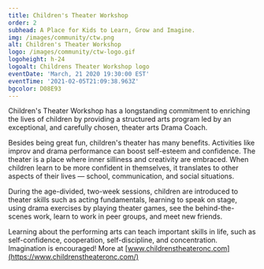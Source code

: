 ```yaml
---
title: Children's Theater Workshop
order: 2
subhead: A Place for Kids to Learn, Grow and Imagine.
img: /images/community/ctw.png
alt: Children's Theater Workshop
logo: /images/community/ctw-logo.gif
logoheight: h-24
logoalt: Childrens Theater Workshop logo
eventDate: 'March, 21 2020 19:30:00 EST'
eventTime: '2021-02-05T21:09:38.963Z'
bgcolor: D08E93
---
```

Children's Theater Workshop has a longstanding commitment to enriching the lives of children by providing a structured arts program led by an exceptional, and carefully chosen, theater arts Drama Coach.

Besides being great fun, children's theater has many benefits. Activities like improv and drama performance can boost self-esteem and confidence. The theater is a place where inner silliness and creativity are embraced. When children learn to be more confident in themselves, it translates to other aspects of their lives &mdash; school, communication, and social situations.

During the age-divided, two-week sessions, children are introduced to theater skills such as acting fundamentals, learning to speak on stage, using drama exercises by playing theater games, see the behind-the-scenes work, learn to work in peer groups, and meet new friends.

Learning about the performing arts can teach important skills in life, such as self-confidence, cooperation, self-discipline, and concentration. Imagination is encouraged! More at [www.childrenstheateronc.com](https://www.childrenstheateronc.com/)